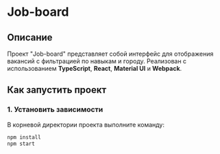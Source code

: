 # Job-board

## Описание
Проект "Job-board" представляет собой интерфейс для отображения вакансий с фильтрацией по навыкам и городу. Реализован с использованием **TypeScript**, **React**, **Material UI** и **Webpack**.

## Как запустить проект

### 1. Установить зависимости
В корневой директории проекта выполните команду:

```bash
npm install
npm start



